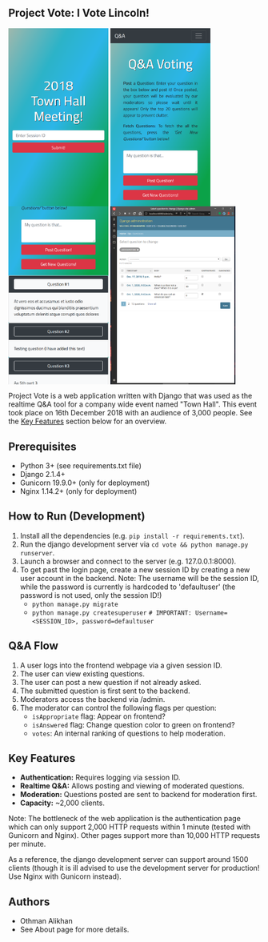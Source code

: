 Project Vote: I Vote Lincoln!
-----------------------------
<p>
  <img align="middle" width=200 src="assets/splash_1.png">
  <img align="middle" width=200 src="assets/main_1.png">
  <img align="middle" width=200 src="assets/main_2.png">
  <img align="middle" width=250 src="assets/backend_1.png">
</p>

Project Vote is a web application written with Django that was used as the 
realtime Q&A tool for a company wide event named "Town Hall". This
event took place on 16th December 2018 with an audience of 3,000 people.
See the [Key Features](#Key-Features) section below for an overview.


Prerequisites
-------------
- Python 3+ (see requirements.txt file)
- Django 2.1.4+
- Gunicorn 19.9.0+ (only for deployment)
- Nginx 1.14.2+ (only for deployment)


How to Run (Development)
------------------------
1. Install all the dependencies (e.g. `pip install -r requirements.txt`).
2. Run the django development server via `cd vote && python manage.py runserver`.
3. Launch a browser and connect to the server (e.g. 127.0.0.1:8000).
4. To get past the login page, create a new session ID by creating a new user account in the backend.
   Note: The username will be the session ID, while the password is currently is hardcoded to 'defaultuser'
   (the password is not used, only the session ID!)
   - `python manage.py migrate`
   - `python manage.py createsuperuser`      `# IMPORTANT: Username=<SESSION_ID>, password=defaultuser`


Q&A Flow
--------
  1. A user logs into the frontend webpage via a given session ID.
  2. The user can view existing questions.
  3. The user can post a new question if not already asked.
  4. The submitted question is first sent to the backend.
  5. Moderators access the backend via <URL>/admin.
  6. The moderator can control the following flags per question:
     - `isAppropriate` flag: Appear on frontend?
     - `isAnswered` flag: Change question color to green on frontend?
     - `votes`:  An internal ranking of questions to help moderation.
               

Key Features
------------
- **Authentication:** Requires logging via session ID.
- **Realtime Q&A:** Allows posting and viewing of moderated questions.
- **Moderation:** Questions posted are sent to backend for moderation first.
- **Capacity:** ~2,000 clients. 

Note: The bottleneck of the web application is the authentication page which 
can only support 2,000 HTTP requests within 1 minute (tested with Gunicorn
and Nginx). Other pages support more than 10,000 HTTP requests per minute.

As a reference, the django development server can support around 1500 clients 
(though it is ill advised to use the development server for production! Use 
Nginx with Gunicorn instead).


Authors
-------
- Othman Alikhan
- See About page for more details.

